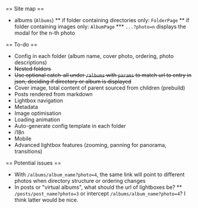 == Site map ==
* albums (`Albums`)
** if folder containing directories only: `FolderPage`
** if folder containing images only: `AlbumPage`
*** `...?photo=n` displays the modal for the n-th photo

== To-do ==
* Config in each folder (album name, cover photo, ordering, photo descriptions)
* ~~Nested folders~~
* ~~Use optional catch-all under `/albums` with `params` to match url to entry in json, deciding if directory or album is displayed~~
* Cover image, total content of parent sourced from children (prebuild)
* Posts rendered from markdown
* Lightbox navigation
* Metadata
* Image optimisation
* Loading animation
* Auto-generate config template in each folder
* i18n
* Mobile
* Advanced lightbox features (zooming, panning for panorama, transitions)

== Potential issues ==
* With `/albums/album_name?photo=4`, the same link will point to different photos when directory structure or ordering changes
* In posts or "virtual albums", what should the url of lightboxes be?
** `/posts/post_name?photo=3` or intercept `/albums/album_name?photo=4`? I think latter would be nice.